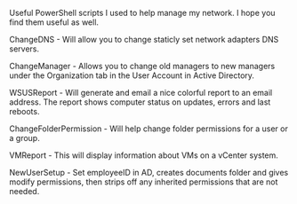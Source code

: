 Useful PowerShell scripts I used to help manage my network.  I hope you find them useful as well.

ChangeDNS - Will allow you to change staticly set network adapters DNS servers.

ChangeManager - Allows you to change old managers to new managers under the Organization tab in the User Account in Active Directory.

WSUSReport - Will generate and email a nice colorful report to an email address.  The report shows computer status on updates, errors and last reboots.

ChangeFolderPermission - Will help change folder permissions for a user or a group.

VMReport - This will display information about VMs on a vCenter system.

NewUserSetup - Set employeeID in AD, creates documents folder and gives modify permissions, then strips off any inherited permissions that are not needed.
